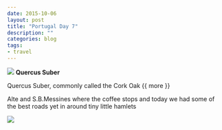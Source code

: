 ```yaml
---
date: 2015-10-06
layout: post
title: "Portugal Day 7"
description: ""
categories: blog 
tags:
- travel
---
```


<!--start excerpt-->
![](/images/2015/2015-10-06-portugal-day-7-1.jpg)
**Quercus Suber**

Quercus Suber, commonly called the Cork Oak
{{ more }}

Alte and S.B.Messines where the coffee stops and today we had some of the best roads yet in around tiny little hamlets 

![](/images/2015/2015-10-06-portugal-day-7-2.jpg)
